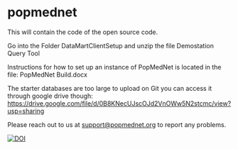 # popmednet
This will contain the code of the open source code. 

Go into the Folder DataMartClientSetup and unzip the file Demostation Query Tool

Instructions for how to set up an instance of PopMedNet is located in the file: PopMedNet Build.docx

The starter databases are too large to upload on Git you can access it through google drive though: https://drive.google.com/file/d/0B8KNecUJscOJd2VnOWw5N2stcmc/view?usp=sharing

Please reach out to us at support@popmednet.org to report any problems.

<a href="https://doi.org/10.5281/zenodo.1400722"><img src="https://zenodo.org/badge/DOI/10.5281/zenodo.1400722.svg" alt="DOI"></a>

